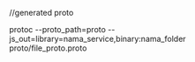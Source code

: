 //generated proto

protoc --proto_path=proto --js_out=library=nama_service,binary:nama_folder \
  proto/file_proto.proto
